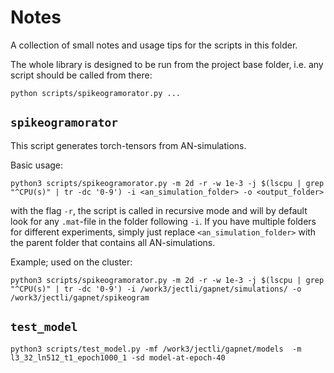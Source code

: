 # Notes

A collection of small notes and usage tips for the scripts in this folder.

The whole library is designed to be run from the project base folder, i.e. any script should be called from there:

```shell
python scripts/spikeogramorator.py ...
```

## `spikeogramorator`

This script generates torch-tensors from AN-simulations.


Basic usage:

```shell
python3 scripts/spikeogramorator.py -m 2d -r -w 1e-3 -j $(lscpu | grep "^CPU(s)" | tr -dc '0-9') -i <an_simulation_folder> -o <output_folder>
```

with the flag `-r`, the script is called in recursive mode and will by default look for any `.mat`-file in the folder
following `-i`. If you have multiple folders for different experiments, simply just replace `<an_simulation_folder>` with
the parent folder that contains all AN-simulations.


Example; used on the cluster:
```shell
python3 scripts/spikeogramorator.py -m 2d -r -w 1e-3 -j $(lscpu | grep "^CPU(s)" | tr -dc '0-9') -i /work3/jectli/gapnet/simulations/ -o /work3/jectli/gapnet/spikeogram
```


## `test_model`

````shell
python3 scripts/test_model.py -mf /work3/jectli/gapnet/models  -m l3_32_ln512_t1_epoch1000_1 -sd model-at-epoch-40
````
